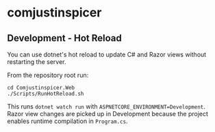 # comjustinspicer

## Development - Hot Reload

You can use dotnet's hot reload to update C# and Razor views without restarting the server.

From the repository root run:

```
cd Comjustinspicer.Web
./Scripts/RunHotReload.sh
```

This runs `dotnet watch run` with `ASPNETCORE_ENVIRONMENT=Development`. Razor view changes are picked up in Development because the project enables runtime compilation in `Program.cs`.
